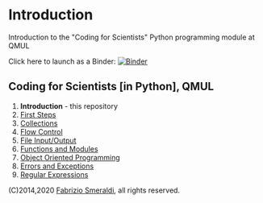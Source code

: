# Introduction


Introduction to the "Coding for Scientists" Python programming module at QMUL


Click here to launch as a Binder: [![Binder](https://mybinder.org/badge_logo.svg)](https://mybinder.org/v2/gh/fsmeraldi/c4s-introduction/master)


## Coding for Scientists [in Python], QMUL 

1. **Introduction** - this repository
2. [First Steps](https://github.com/fsmeraldi/c4s-firststeps)
3. [Collections](https://github.com/fsmeraldi/c4s-collections)
4. [Flow Control](https://github.com/fsmeraldi/c4s-flowcontrol)
5. [File Input/Output](https://github.com/fsmeraldi/c4s-files)
6. [Functions and Modules](https://github.com/fsmeraldi/c4s-functions)
7. [Object Oriented Programming](https://github.com/fsmeraldi/c4s-objects)
8. [Errors and Exceptions](https://github.com/fsmeraldi/c4s-exceptions)
9. [Regular Expressions](https://github.com/fsmeraldi/c4s-regexp)

(C)2014,2020 [Fabrizio Smeraldi](http://www.eecs.qmul.ac.uk/~fabri/), all rights reserved.
